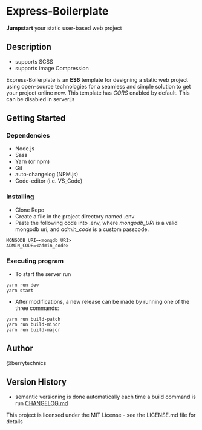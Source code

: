 # Express-Boilerplate
**Jumpstart** your static user-based web project
## Description
* supports SCSS
* supports image Compression

Express-Boilerplate is an **ES6** template for designing a static web project using open-source technologies for a seamless and simple solution to get your project online now.
This template has *CORS* enabled by default. This can be disabled in server.js
## Getting Started
### Dependencies
* Node.js
* Sass
* Yarn (or npm)
* Git
* auto-changelog (NPM.js)
* Code-editor (i.e. VS_Code)
### Installing
* Clone Repo
* Create a file in the project directory named .env
* Paste the following code into .env, where *mongodb_URI* is a valid mongodb uri, and *admin_code* is a custom passcode.
```
MONGODB_URI=<mongdb_URI>
ADMIN_CODE=<admin_code>
```
### Executing program
* To start the server run
```
yarn run dev
yarn start
```
* After modifications, a new release can be made by running one of the three commands:
``` 
yarn run build-patch
yarn run build-minor
yarn run build-major
 ```
## Author
@berrytechnics
## Version History
* semantic versioning is done automatically each time a build command is run
[CHANGELOG.md](https://github.com/berrytechnics/Express-Boilerplate/blob/main/CHANGELOG.md)

This project is licensed under the MIT License - see the LICENSE.md file for details